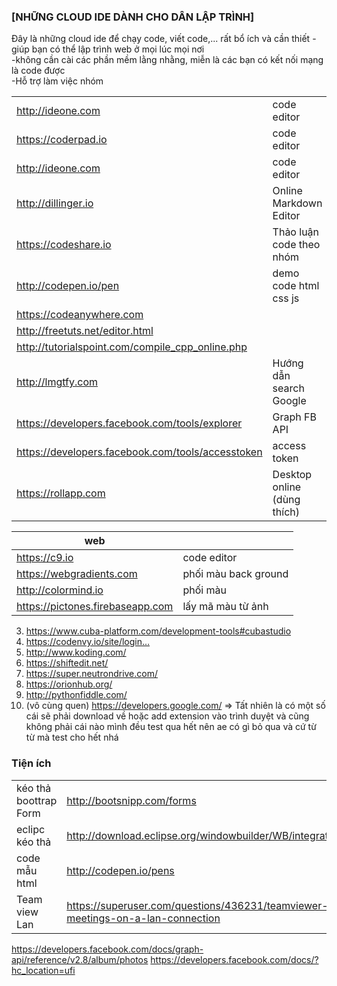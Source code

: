 
### [NHỮNG CLOUD IDE DÀNH CHO DÂN LẬP TRÌNH]
Đây là những cloud ide để chạy code, viết code,... rất bổ ích và cần thiết
-giúp bạn có thể lập trình web ở mọi lúc mọi nơi <br>
-không cần cài các phần mềm lằng nhằng, miễn là các bạn có kết nối mạng là code được <br>
-Hỗ trợ làm việc nhóm <br>

|   |  |
|---|---|
http://ideone.com									                | code editor
https://coderpad.io									              | code editor
http://ideone.com									                | code editor
http://dillinger.io                             	| Online Markdown Editor
https://codeshare.io                            	| Thảo luận code theo nhóm
http://codepen.io/pen                           	| demo code html css js
https://codeanywhere.com                        	|
http://freetuts.net/editor.html                		|
http://tutorialspoint.com/compile_cpp_online.php  |
http://lmgtfy.com                               	| Hướng dẫn search Google
https://developers.facebook.com/tools/explorer  	| Graph FB API
https://developers.facebook.com/tools/accesstoken | access token
https://rollapp.com                               | Desktop online (dùng thích)

|web|   |
|---|---|
https://c9.io                                   	| code editor
https://webgradients.com                          | phối màu back ground
http://colormind.io                               | phối màu
https://pictones.firebaseapp.com                  | lấy mã màu từ ảnh



3. https://www.cuba-platform.com/development-tools#cubastudio
4. https://codenvy.io/site/login…
5. http://www.koding.com/
6. https://shiftedit.net/
7. https://super.neutrondrive.com/
8. https://orionhub.org/
9. http://pythonfiddle.com/
10. (vô cùng quen) https://developers.google.com/
=> Tất nhiên là có một số cái sẽ phải download về hoặc add extension vào trình duyệt và cũng không phải cái nào mình đều test qua hết nên ae có gì bỏ qua và cứ từ từ mà test cho hết nhá

### Tiện ích
|   |   |
|---|---|
kéo thả boottrap Form	| http://bootsnipp.com/forms |
eclipc kéo thả 			  | http://download.eclipse.org/windowbuilder/WB/integration/4.6/
code mẫu html         | http://codepen.io/pens
Team view Lan         | https://superuser.com/questions/436231/teamviewer-meetings-on-a-lan-connection
https://developers.facebook.com/docs/graph-api/reference/v2.8/album/photos
https://developers.facebook.com/docs/?hc_location=ufi

